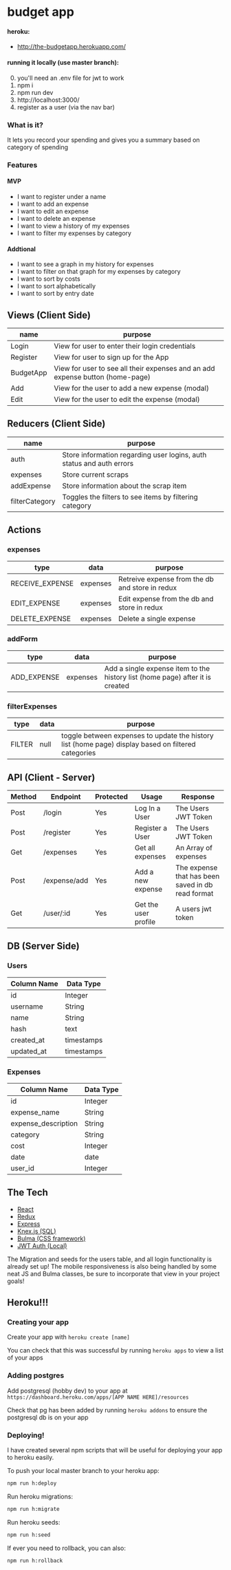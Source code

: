 # budget app

#### heroku:
- http://the-budgetapp.herokuapp.com/

#### running it locally (use master branch):
0. you'll need an .env file for jwt to work
1. npm i
2. npm run dev
3. http://localhost:3000/
4. register as a user (via the nav bar)

### What is it?
It lets you record your spending and gives you a summary based on category of spending

### Features
#### MVP
* I want to register under a name
* I want to add an expense
* I want to edit an expense
* I want to delete an expense
* I want to view a history of my expenses
* I want to filter my expenses by category

#### Addtional
* I want to see a graph in my history for expenses
* I want to filter on that graph for my expenses by category
* I want to sort by costs
* I want to sort alphabetically
* I want to sort by entry date

## Views (Client Side)
  | name | purpose |
  | --- | --- |
  | Login | View for user to enter their login credentials |
  | Register | View for user to sign up for the App |
  | BudgetApp | View for user to see all their expenses and an add expense button (home-page) |
  | Add | View for the user to add a new expense (modal) |
  | Edit | View for the user to edit the expense (modal)


## Reducers (Client Side)
  | name | purpose |
  | --- | --- |
  | auth | Store information regarding user logins, auth status and auth errors |
  | expenses | Store current scraps |
  | addExpense | Store information about the scrap item |
  | filterCategory | Toggles the filters to see items by filtering category |

 ## Actions

 ### expenses

 | type | data | purpose |
 | --- | --- | --- |
 | RECEIVE_EXPENSE | expenses | Retreive expense from the db and store in redux |
 | EDIT_EXPENSE | expenses | Edit expense from the db and store in redux |
 | DELETE_EXPENSE | expenses | Delete a single expense |
 

 ### addForm
 | type | data | purpose |
 | --- | --- | --- |
 | ADD_EXPENSE | expenses | Add a single expense item to the history list (home page) after it is created |

 ### filterExpenses
  | type | data | purpose |
| --- | --- | --- |
| FILTER | null | toggle between expenses to update the history list (home page) display based on filtered categories  |

## API (Client - Server)

| Method | Endpoint | Protected | Usage | Response |
| --- | --- | --- | --- | --- |
| Post | /login | Yes | Log In a User | The Users JWT Token |
| Post | /register | Yes | Register a User | The Users JWT Token |
| Get | /expenses | Yes | Get all expenses | An Array of expenses |
| Post | /expense/add | Yes | Add a new expense | The expense that has been saved in db read format |
| Get | /user/:id | Yes | Get the user profile | A users jwt token |

## DB (Server Side)


### Users
  | Column Name | Data Type |
  | --- | --- |
  | id | Integer |
  | username | String |
  | name | String |
  | hash | text |
  | created_at | timestamps |
  | updated_at | timestamps |

### Expenses 
  | Column Name | Data Type |
  | --- | --- |
  | id | Integer |
  | expense_name | String |
  | expense_description | String |
  | category | String |
  | cost | Integer |
  | date | date |
  | user_id | Integer |

## The Tech

* [React](https://reactjs.org/docs/getting-started.html)
* [Redux](https://redux.js.org/)
* [Express](https://expressjs.com/en/api.html)
* [Knex.js (SQL)](https://knexjs.org/)
* [Bulma (CSS framework)](https://bulma.io/documentation/)
* [JWT Auth (Local)](https://jwt.io/)

The Migration and seeds for the users table, and all login functionality is already set up!
The mobile responsiveness is also being handled by some neat JS and Bulma classes, be sure to incorporate that view in your project goals!


## Heroku!!!

### Creating your app

Create your app with `heroku create [name]`

You can check that this was successful by running `heroku apps` to view a list of your apps


### Adding postgres

Add postgresql (hobby dev) to your app at `https://dashboard.heroku.com/apps/[APP NAME HERE]/resources`

Check that pg has been added by running `heroku addons` to ensure the postgresql db is on your app


### Deploying!

I have created several npm scripts that will be useful for deploying your app to heroku easily.

To push your local master branch to your heroku app:
```sh
npm run h:deploy
```

Run heroku migrations:
```sh
npm run h:migrate
```

Run heroku seeds:
```sh
npm run h:seed
```

If ever you need to rollback, you can also:
```sh
npm run h:rollback
